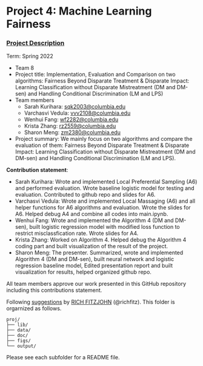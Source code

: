 # Project 4: Machine Learning Fairness

### [Project Description](doc/project4_desc.md)

Term: Spring 2022

+ Team 8
+ Project title: Implementation, Evaluation and Comparison on two algorithms: Fairness Beyond Disparate Treatment & Disparate Impact: Learning Classification without Disparate Mistreatment (DM and DM-sen) and Handling Conditional Discrimination (LM and LPS)
+ Team members
	+ Sarah Kurihara: sqk2003@columbia.edu
	+ Varchasvi Vedula: vvv2108@columbia.edu
	+ Wenhui Fang: wf2282@columbia.edu
	+ Krista Zhang: rz2559@columbia.edu
	+ Sharon Meng: zm2380@columbia.edu
+ Project summary: We mainly focus on two algorithms and compare the evaluation of them: Fairness Beyond Disparate Treatment & Disparate Impact: Learning Classification without Disparate Mistreatment (DM and DM-sen) and Handling Conditional Discrimination (LM and LPS).
	
**Contribution statement**: 
+ Sarah Kurihara: Wrote and implemented Local Preferential Sampling (A6) and performed evaluation. Wrote baseline logistic model for testing and evaluation. Contributed to github repo and slides for A6.
+ Varchasvi Vedula: Wrote and implemented Local Massaging (A6) and all helper functions for A6 algorithms and evaluation. Wrote the slides for A6. Helped debug A4 and combine all codes into main.ipynb.
+ Wenhui Fang: Wrote and implemented the Algorithm 4 (DM and DM-sen), built logistic regression model with modified loss function to restrict misclassfication rate. Wrote slides for A4.
+ Krista Zhang: Worked on Algorithm 4. Helped debug the Algorithm 4 coding part and built visualization of the result of the project.
+ Sharon Meng: The presenter. Summarized, wrote and implemented Algorithm 4 (DM and DM-sen), built neural network and logistic regression baseline model, Edited presentation report and built visualization for results, helped organized github repo.

All team members approve our work presented in this GitHub repository including this contributions statement. 

Following [suggestions](http://nicercode.github.io/blog/2013-04-05-projects/) by [RICH FITZJOHN](http://nicercode.github.io/about/#Team) (@richfitz). This folder is orgarnized as follows.

```
proj/
├── lib/
├── data/
├── doc/
├── figs/
└── output/
```

Please see each subfolder for a README file.
